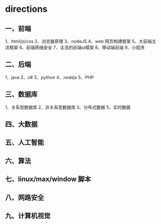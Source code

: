 # directions
## 一、前端
   1、html/js/css
   2、浏览器原理
   3、nodeJS
   4、web 网页构建框架
   5、大前端主流框架
   6、前端网络安全
   7、主流的前端ui框架
   8、移动端前端
   9、小程序
## 二、后端
   1、java
   2、c#
   3、python
   4、nodejs
   5、PHP
## 三、数据库
   1、关系型数据库
   2、非关系型数据库
   3、分布式数据
   5、实时数据
## 四、大数据
## 五、人工智能
## 六、算法
## 七、linux/max/window 脚本
## 八、网路安全
## 九、计算机视觉
